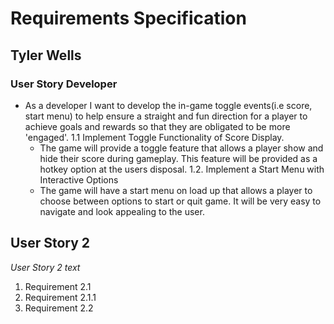 # Requirements Specification

## Tyler Wells
### User Story Developer
- As a developer I want to develop the in-game toggle events(i.e score, start menu) to help ensure a straight and fun direction for a player to achieve goals and rewards so that they are obligated to be more 'engaged'.
  1.1 Implement Toggle Functionality of Score Display.
   -  The game will provide a toggle feature that allows a player show and hide their score during gameplay. This feature will be provided as a hotkey option at the users disposal.
  1.2. Implement a Start Menu with Interactive Options
   - The game will have a start menu on load up that allows a player to choose between options to start or quit game. It will be very easy to navigate and look appealing to the user. 

## User Story 2
_User Story 2 text_
1. Requirement 2.1
  1. Requirement 2.1.1
2. Requirement 2.2
